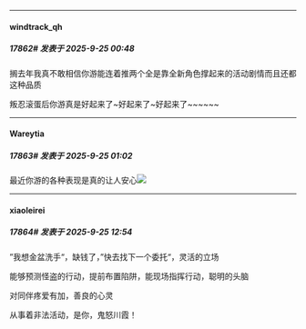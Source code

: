 ﻿
*****

####  windtrack_qh  
##### 17862#       发表于 2025-9-25 00:48

搁去年我真不敢相信你游能连着推两个全是靠全新角色撑起来的活动剧情而且还都这种品质

叛忍滚蛋后你游真是好起来了~好起来了~好起来了~~~~~~


*****

####  Wareytia  
##### 17863#       发表于 2025-9-25 01:02

最近你游的各种表现是真的让人安心<img src="https://static.stage1st.com/image/smiley/face2017/075.png" referrerpolicy="no-referrer">


*****

####  xiaoleirei  
##### 17864#       发表于 2025-9-25 12:54

”我想金盆洗手“，缺钱了，”快去找下一个委托“，灵活的立场

能够预测怪盗的行动，提前布置陷阱，能现场指挥行动，聪明的头脑

对同伴疼爱有加，善良的心灵

从事着非法活动，是你，鬼怒川霞！

